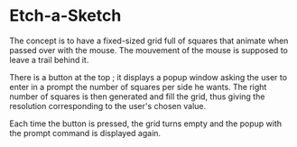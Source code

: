 # Etch-a-Sketch
The concept is to have a fixed-sized grid full of squares that animate when passed over with the mouse.
The mouvement of the mouse is supposed to leave a trail behind it.

There is a button at the top ; it displays a popup window asking the user to enter in a prompt the number of squares per side he wants.
The right number of squares is then generated and fill the grid, thus giving the resolution corresponding to the user's chosen value.

Each time the button is pressed, the grid turns empty and the popup with the prompt command is displayed again.
